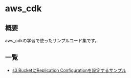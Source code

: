 # aws_cdk

## 概要
aws_cdkの学習で使ったサンプルコード集です。

## 一覧
- [s3.BucketにReplication Configurationを設定するサンプル](./s3_replication/README.md)
